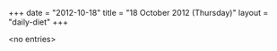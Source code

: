 +++
date = "2012-10-18"
title = "18 October 2012 (Thursday)"
layout = "daily-diet"
+++

\<no entries\>